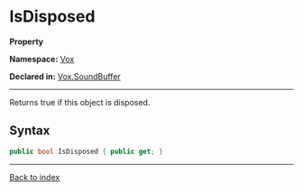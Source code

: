 # IsDisposed

**Property**

**Namespace:** [Vox](Vox.md)

**Declared in:** [Vox.SoundBuffer](Vox.SoundBuffer.md)

------



Returns true if this object is disposed.


## Syntax

```csharp
public bool IsDisposed { public get; }
```

------

[Back to index](index.md)
